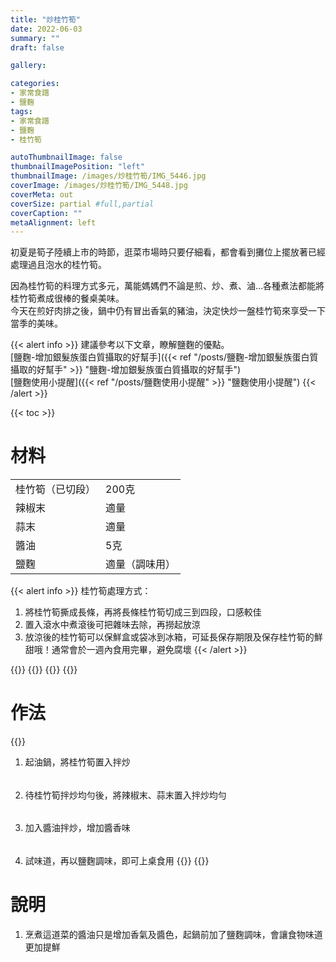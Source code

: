 ```yaml
---
title: "炒桂竹筍"
date: 2022-06-03
summary: ""
draft: false

gallery: 

categories:
- 家常食譜
- 鹽麴
tags:
- 家常食譜
- 鹽麴
- 桂竹筍

autoThumbnailImage: false
thumbnailImagePosition: "left"
thumbnailImage: /images/炒桂竹筍/IMG_5446.jpg
coverImage: /images/炒桂竹筍/IMG_5448.jpg
coverMeta: out
coverSize: partial #full,partial
coverCaption: ""
metaAlignment: left
---
```

初夏是筍子陸續上市的時節，逛菜市場時只要仔細看，都會看到攤位上擺放著已經處理過且泡水的桂竹筍。
<!--more-->
因為桂竹筍的料理方式多元，萬能媽媽們不論是煎、炒、煮、滷…各種煮法都能將桂竹筍煮成很棒的餐桌美味。\
今天在煎好肉排之後，鍋中仍有冒出香氣的豬油，決定快炒一盤桂竹筍來享受一下當季的美味。

{{< alert info >}}
建議參考以下文章，瞭解鹽麴的優點。\
[鹽麴-增加銀髮族蛋白質攝取的好幫手]({{< ref "/posts/鹽麴-增加銀髮族蛋白質攝取的好幫手" >}} "鹽麴-增加銀髮族蛋白質攝取的好幫手")\
[鹽麴使用小提醒]({{< ref "/posts/鹽麴使用小提醒" >}} "鹽麴使用小提醒")
{{< /alert >}}

{{< toc >}}

# 材料
|||
|:--|:--|
|桂竹筍（已切段）|200克|
|辣椒末|適量|
|蒜末|適量|
|醬油|5克|
|鹽麴|適量（調味用）|

{{< alert info >}}
桂竹筍處理方式：
1. 將桂竹筍撕成長條，再將長條桂竹筍切成三到四段，口感較佳
2. 置入滾水中煮滾後可把雜味去除，再撈起放涼
3. 放涼後的桂竹筍可以保鮮盒或袋冰到冰箱，可延長保存期限及保存桂竹筍的鮮甜哦！通常會於一週內食用完畢，避免腐壞
{{< /alert >}}

{{<image classes="nocaption fancybox fig-33" thumbnail-width="91%" thumbnail-height="91%" src="/images/酸菜桂竹筍湯/IMG_6121.jpg" title="" >}}
{{<image classes="nocaption fancybox fig-33" thumbnail-width="91%" thumbnail-height="91%" src="/images/酸菜桂竹筍湯/IMG_6125.jpg" title="" >}}
{{<image classes="nocaption fancybox fig-33" thumbnail-width="99%" thumbnail-height="99%" src="/images/炒桂竹筍/IMG_5423.jpg" title="" >}}
{{<image classes="clear">}}

# 作法
{{<image classes="clear">}}
1. 起油鍋，將桂竹筍置入拌炒
######
2. 待桂竹筍拌炒均勻後，將辣椒末、蒜末置入拌炒均勻
######
3. 加入醬油拌炒，增加醬香味
######
4. 試味道，再以鹽麴調味，即可上桌食用
{{<image classes="nocaption fancybox fig-100" thumbnail-width="60%" thumbnail-height="60%" src="/images/炒桂竹筍/IMG_5429.jpg" title="" >}}
{{<image classes="clear">}}
######

# 說明
1. 烹煮這道菜的醬油只是增加香氣及醬色，起鍋前加了鹽麴調味，會讓食物味道更加提鮮
